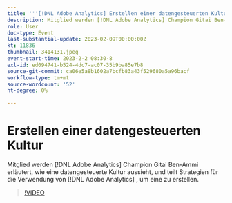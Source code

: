 ```yaml
---
title: '''[!DNL Adobe Analytics] Erstellen einer datengesteuerten Kultur"'
description: Mitglied werden [!DNL Adobe Analytics] Champion Gitai Ben-Ammi erläutert, wie eine datengesteuerte Kultur aussieht, und teilt Strategien für die Verwendung von [!DNL Adobe Analytics] , um eine zu erstellen.
role: User
doc-type: Event
last-substantial-update: 2023-02-09T00:00:00Z
kt: 11836
thumbnail: 3414131.jpeg
event-start-time: 2023-2-2 08:30-8
exl-id: ed094741-b524-4dc7-ac07-35b9ba85e7b8
source-git-commit: ca06e5a8b1602a7bcfb83a43f529680a5a96bacf
workflow-type: tm+mt
source-wordcount: '52'
ht-degree: 0%

---
```


# Erstellen einer datengesteuerten Kultur

Mitglied werden [!DNL Adobe Analytics] Champion Gitai Ben-Ammi erläutert, wie eine datengesteuerte Kultur aussieht, und teilt Strategien für die Verwendung von [!DNL Adobe Analytics] , um eine zu erstellen.

>[!VIDEO](https://video.tv.adobe.com/v/3414131/?quality=12&learn=on)
